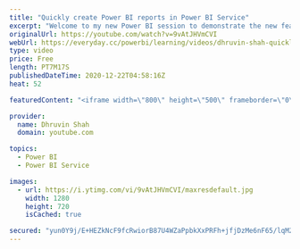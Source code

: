```yaml
---
title: "Quickly create Power BI reports in Power BI Service"
excerpt: "Welcome to my new Power BI session to demonstrate the new feature which is just been rolled out by Microsoft. Now, we can quickly create reports using the Power BI Service itself. We don’t need to open the Power BI Desktop for the same. This new feature is being rolled out from December 2020 Power BI"
originalUrl: https://youtube.com/watch?v=9vAtJHVmCVI
webUrl: https://everyday.cc/powerbi/learning/videos/dhruvin-shah-quickly-create-power-bi-reports-in-power-bi-service/
type: video
price: Free
length: PT7M17S
publishedDateTime: 2020-12-22T04:58:16Z
heat: 52

featuredContent: "<iframe width=\"800\" height=\"500\" frameborder=\"0\" src=\"https://www.youtube.com/embed/9vAtJHVmCVI\" allow=\"accelerometer; autoplay; encrypted-media; gyroscope; picture-in-picture\" allowfullscreen></iframe>"

provider:
  name: Dhruvin Shah
  domain: youtube.com

topics:
  - Power BI
  - Power BI Service

images:
  - url: https://i.ytimg.com/vi/9vAtJHVmCVI/maxresdefault.jpg
    width: 1280
    height: 720
    isCached: true

secured: "yun0Y9j/E+HEZkNcF9fcRwiorB87U4WZaPpbkXxPRFh+jfjDzMe6nF65/lqM2V5x51DKKtE9Xz/tiJZ3t2aprZeIQwA/QwGvhwPjeHXe0qE4v/EBH6OoLpV9ozrPyVNlaqoGSFCGk1wJUv326m0LeMkKG8NRSJlGf9903ScyaqkTSfXLfheWFdXDUi/n+UYXxjtV2M3yXERszCyM7SIYwBN7KLtgjL1OPY1RkPQpVVqmzkXiZfL/cbE9kugMPueTJNzGCbysAc7zrOb5jgHPcDIymMKOBwE7d4tu7nNl4EQ4mGT7f5fKnpRYryDS5vk5Lxc5eAduZS9sF82iKtdpENxmVV+Z+g2BQuqD2IS0dfGikou7IUAW13CNSm9mchCPgbqlMYr9TJlVWUOAZw/YzBn1T/KO5w33Jq61eH58Fn8=;UhvZvWgvyaIWPZR2EisALQ=="
---
```


